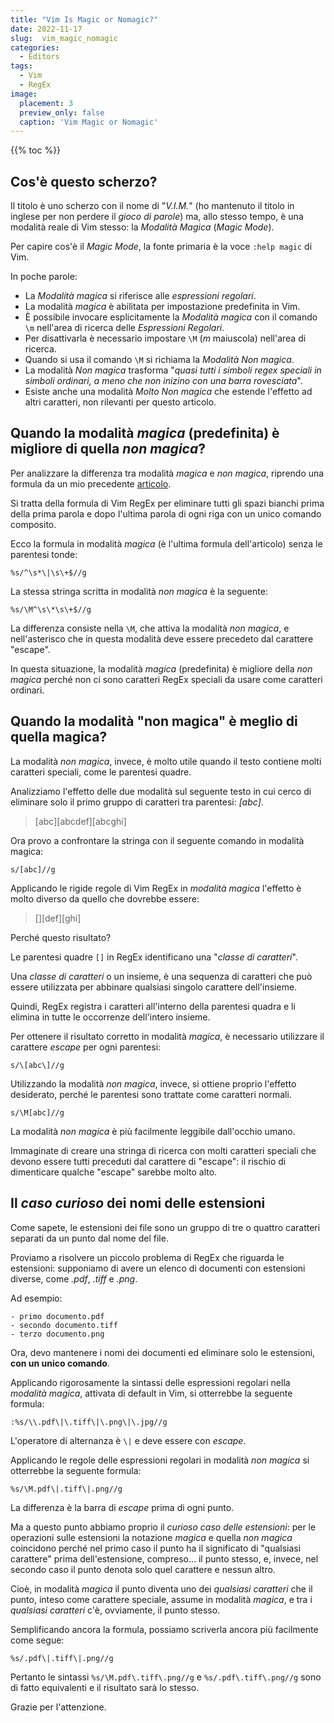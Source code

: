 ```yaml
---
title: "Vim Is Magic or Nomagic?"
date: 2022-11-17
slug:  vim_magic_nomagic
categories:
  - Editors
tags:
  - Vim
  - RegEx
image:
  placement: 3
  preview_only: false 
  caption: 'Vim Magic or Nomagic'
---
```


{{% toc %}}

## Cos'è questo scherzo?

Il titolo è uno scherzo con il nome di "*V.I.M.*" (ho mantenuto il titolo in inglese per non perdere il *gioco di parole*)  ma, allo stesso tempo, è una modalità reale di Vim stesso: la *Modalità Magica* (*Magic Mode*).

Per capire cos'è il *Magic Mode*, la fonte primaria è la voce `:help magic` di Vim.

In poche parole:
- La *Modalità magica* si riferisce alle *espressioni regolari*.
- La modalità *magica* è abilitata per impostazione predefinita in Vim.
- È possibile invocare esplicitamente la *Modalità magica* con il comando `\m` nell'area di ricerca delle *Espressioni Regolari*.
- Per disattivarla è necessario impostare `\M` (*m* maiuscola) nell'area di ricerca.
- Quando si usa il comando `\M` si richiama la *Modalità Non magica*.
- La modalità *Non magica* trasforma "*quasi tutti i simboli regex speciali in simboli ordinari, a meno che non inizino con una barra rovesciata*".
- Esiste anche una modalità *Molto Non magica* che estende l'effetto ad altri caratteri, non rilevanti per questo articolo.

## Quando la modalità *magica* (predefinita) è migliore di quella *non magica*?

Per analizzare la differenza tra modalità *magica* e *non magica*, riprendo una formula da un mio precedente [articolo](https://francopasut.netlify.app/post/vim_regex_white_spaces/).

Si tratta della formula di Vim RegEx per eliminare tutti gli spazi bianchi prima della prima parola e dopo l'ultima parola di ogni riga con un unico comando composito.

Ecco la formula in modalità *magica* (è l'ultima formula dell'articolo) senza le parentesi tonde:


```vim
%s/^\s*\|\s\+$//g
```

La stessa stringa scritta in modalità *non magica* è la seguente:

```vim
%s/\M^\s\*\s\+$//g
```

La differenza consiste nella `\M`, che attiva la modalità *non magica*, e nell'asterisco che in questa modalità deve essere precedeto dal carattere "escape".

In questa situazione, la modalità *magica* (predefinita) è migliore della *non magica* perché non ci sono caratteri RegEx speciali da usare come caratteri ordinari.

## Quando la modalità "non magica" è meglio di quella magica?

La modalità *non magica*, invece, è molto utile quando il testo contiene molti caratteri speciali, come le parentesi quadre.

Analizziamo l'effetto delle due modalità sul seguente testo in cui cerco di eliminare solo il primo gruppo di caratteri tra parentesi: *[abc]*.

>[abc][abcdef][abcghi]

Ora provo a confrontare la stringa con il seguente comando in modalità magica: 

```vim
s/[abc]//g
```

Applicando le rigide regole di Vim RegEx in *modalità magica* l'effetto è molto diverso da quello che dovrebbe essere:

>[][def][ghi]

Perché questo risultato?

Le parentesi quadre `[]` in RegEx identificano una "*classe di caratteri*".

Una *classe di caratteri* o un insieme, è una sequenza di caratteri che può essere utilizzata per abbinare qualsiasi singolo carattere dell'insieme.

Quindi, RegEx registra i caratteri all'interno della parentesi quadra e li elimina in tutte le occorrenze dell'intero insieme.

Per ottenere il risultato corretto in modalità *magica*, è necessario utilizzare il carattere *escape* per ogni parentesi: 

```vim
s/\[abc\]//g
```

Utilizzando la modalità *non magica*, invece, si ottiene proprio l'effetto desiderato, perché le parentesi sono trattate come caratteri normali.

```vim
s/\M[abc]//g
```
La modalità *non magica* è più facilmente leggibile dall'occhio umano.

Immaginate di creare una stringa di ricerca con molti caratteri speciali che devono essere tutti preceduti dal carattere di  "escape": il rischio di dimenticare qualche "escape" sarebbe molto alto.


## Il *caso curioso* dei nomi delle estensioni

Come sapete, le estensioni dei file sono un gruppo di tre o quattro caratteri separati da un punto dal nome del file.

Proviamo a risolvere un piccolo problema di RegEx che riguarda le estensioni: supponiamo di avere un elenco di documenti con estensioni diverse, come *.pdf*, *.tiff* e *.png*. 

Ad esempio:

    - primo documento.pdf
    - secondo documento.tiff
    - terzo documento.png

Ora, devo mantenere i nomi dei documenti ed eliminare solo le estensioni, **con un unico comando**.

Applicando rigorosamente la sintassi delle espressioni regolari nella *modalità magica*, attivata di default in Vim, si otterrebbe la seguente formula:

```vim
:%s/\\.pdf\|\.tiff\|\.png\|\.jpg//g
```

L'operatore di alternanza è `\|` e deve essere con *escape*.

Applicando le regole delle espressioni regolari in modalità *non magica* si otterrebbe la seguente formula:

```vim
%s/\M.pdf\|.tiff\|.png//g

```

La differenza è la barra di *escape* prima di ogni punto.

Ma a questo punto abbiamo proprio il *curioso caso delle estensioni*: per le operazioni sulle estensioni la notazione *magica* e quella *non magica* coincidono perché nel primo caso il punto ha il significato di "qualsiasi carattere" prima dell'estensione, compreso... il punto stesso, e, invece, nel secondo caso il punto denota solo quel carattere e nessun altro.

Cioè, in modalità *magica* il punto diventa uno dei *qualsiasi caratteri* che il punto, inteso come carattere speciale, assume in modalità *magica*, e tra i *qualsiasi caratteri* c'è, ovviamente, il punto stesso.

Semplificando ancora la formula, possiamo scriverla ancora più facilmente come segue: 

```vim
%s/.pdf\|.tiff\|.png//g
```

Pertanto le sintassi `%s/\M.pdf\.tiff\.png//g` e `%s/.pdf\.tiff\.png//g` sono di fatto equivalenti e il risultato sarà lo stesso.

Grazie per l'attenzione.


